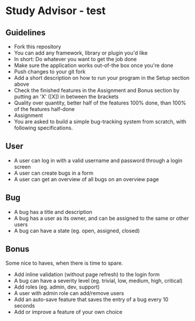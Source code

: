 # Study Advisor - test
## Guidelines
  - Fork this repository
  - You can add any framework, library or plugin you'd like
  - In short: Do whatever you want to get the job done
  - Make sure the application works out-of-the box once you're done
  - Push changes to your git fork
  - Add a short description on how to run your program in the Setup section above
  - Check the finished features in the Assignment and Bonus section by putting an 'X' ([X]) in between the brackets
  - Quality over quantity, better half of the features 100% done, than 100% of the features half-done
  - Assignment
  - You are asked to build a simple bug-tracking system from scratch, with following specifications.

## User
   - A user can log in with a valid username and password through a login screen
   - A user can create bugs in a form
   - A user can get an overview of all bugs on an overview page
## Bug
   - A bug has a title and description
   - A bug has a user as its owner, and can be assigned to the same or other users
   - A bug can have a state (eg. open, assigned, closed)
## Bonus
  Some nice to haves, when there is time to spare.

   - Add inline validation (without page refresh) to the login form
   - A bug can have a severity level (eg. trivial, low, medium, high, critical)
   - Add roles (eg. admin, dev, support)
   - A user with admin role can add/remove users
   - Add an auto-save feature that saves the entry of a bug every 10 seconds
   - Add or improve a feature of your own choice
